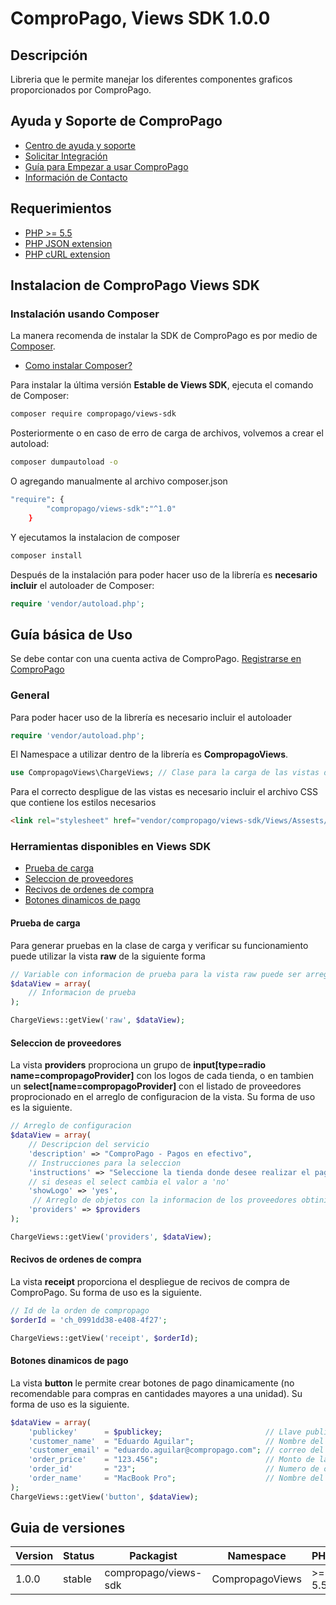 # ComproPago, Views SDK 1.0.0

## Descripción
Libreria que le permite manejar los diferentes componentes graficos proporcionados por ComproPago.

## Ayuda y Soporte de ComproPago
- [Centro de ayuda y soporte](https://compropago.com/ayuda-y-soporte)
- [Solicitar Integración](https://compropago.com/integracion)
- [Guía para Empezar a usar ComproPago](https://compropago.com/ayuda-y-soporte/como-comenzar-a-usar-compropago)
- [Información de Contacto](https://compropago.com/contacto)

## Requerimientos
* [PHP >= 5.5](http://www.php.net/)
* [PHP JSON extension](http://php.net/manual/en/book.json.php)
* [PHP cURL extension](http://php.net/manual/en/book.curl.php)

## Instalacion de ComproPago Views SDK

### Instalación usando Composer
La manera recomenda de instalar la SDK de ComproPago es por medio de [Composer](http://getcomposer.org).
- [Como instalar Composer?](https://getcomposer.org/doc/00-intro.md)

Para instalar la última versión **Estable de Views SDK**, ejecuta el comando de Composer:

```bash
composer require compropago/views-sdk
```

Posteriormente o en caso de erro de carga de archivos, volvemos a crear el autoload:

```bash
composer dumpautoload -o
```

O agregando manualmente al archivo composer.json

```bash
"require": {
		"compropago/views-sdk":"^1.0"
	}
```

Y ejecutamos la instalacion de composer

```bash
composer install
```

Después de la instalación para poder hacer uso de la librería es **necesario incluir** el autoloader de Composer:

```php
require 'vendor/autoload.php';
```

## Guía básica de Uso
Se debe contar con una cuenta activa de ComproPago. [Registrarse en ComproPago](https://compropago.com)

### General

Para poder hacer uso de la librería es necesario incluir el autoloader
```php
require 'vendor/autoload.php';
```

El Namespace a utilizar dentro de la librería es **CompropagoViews**.
```php
use CompropagoViews\ChargeViews; // Clase para la carga de las vistas disponibles
```

Para el correcto despligue de las vistas es necesario incluir el archivo CSS que contiene los estilos necesarios
```html
<link rel="stylesheet" href="vendor/compropago/views-sdk/Views/Assests/css/cpstyle.css">
```

### Herramientas disponibles en Views SDK
* [Prueba de carga](#prueba-de-carga)
* [Seleccion de proveedores](#seleccion-de-proveedores)
* [Recivos de ordenes de compra](#recibos-de-ordenes-de-compra)
* [Botones dinamicos de pago](#botones-dinamicos-de-pago)

#### Prueba de carga
Para generar pruebas en la clase de carga y verificar su funcionamiento puede utilizar la vista **raw** de la siguiente
forma
```php
// Variable con informacion de prueba para la vista raw puede ser arreglo o un objeto cualquiera
$dataView = array(
    // Informacion de prueba
);

ChargeViews::getView('raw', $dataView);
```

#### Seleccion de proveedores
La vista **providers** proprociona un grupo de **input[type=radio name=compropagoProvider]** con los
logos de cada tienda, o en tambien un **select[name=compropagoProvider]** con el listado de proveedores
proprocionado en el arreglo de configuracion de la vista. Su forma de uso es la siguiente.
```php
// Arreglo de configuracion
$dataView = array(
    // Descripcion del servicio
    'description' => "ComproPago - Pagos en efectivo",
    // Instrucciones para la seleccion
    'instructions' => "Seleccione la tienda donde desee realizar el pago",
    // si deseas el select cambia el valor a 'no'
    'showLogo' => 'yes',
     // Arreglo de objetos con la informacion de los proveedores obtinido del metodo getProviders disponible en el paquete 'compropago/php-sdk' de composer
    'providers' => $providers
);

ChargeViews::getView('providers', $dataView);
```

#### Recivos de ordenes de compra
La vista **receipt** proporciona el despliegue de recivos de compra de ComproPago. Su forma de uso es la siguiente.
```php
// Id de la orden de compropago
$orderId = 'ch_0991dd38-e408-4f27';

ChargeViews::getView('receipt', $orderId);
```

#### Botones dinamicos de pago
La vista **button** le permite crear botones de pago dinamicamente (no recomendable para compras en cantidades mayores
a una unidad). Su forma de uso es la siguiente.
```php
$dataView = array(
    'publickey'      = $publickey;                       // Llave publica disponible en el panel de compropago
    'customer_name'  = "Eduardo Aguilar";                // Nombre del cliente (opcional)
    'customer_email' = "eduardo.aguilar@compropago.com"; // correo del cliente (opcional)
    'order_price'    = "123.456";                        // Monto de la compra
    'order_id'       = "23";                             // Numero de orden
    'order_name'     = "MacBook Pro";                    // Nombre del producto
);
ChargeViews::getView('button', $dataView);
```

## Guia de versiones

| Version | Status | Packagist            | Namespace       | PHP     |
|---------|--------|----------------------|-----------------|---------|
| 1.0.0   | stable | compropago/views-sdk | CompropagoViews | \>= 5.5 |